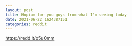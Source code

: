 ```yaml
--- 
layout: post 
title: Hopium for you guys from what I'm seeing today 
date: 2021-06-22 1624387151 
categories: reddit 
--- 
```

https://redd.it/o5u0mm